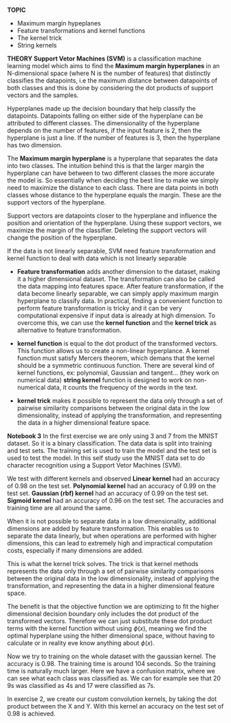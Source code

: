 **TOPIC**
- Maximum margin hypeplanes
- Feature transformations and kernel functions
- The kernel trick
- String kernels

**THEORY**
**Support Vetor Machines (SVM)** is a classification machine learning model which aims to find the **Maximum margin hyperplanes** in an N-dimensional space (where N is the number of features) that distinctly classifies the datapoints, i.e the maximum distance between datapoints of both classes and this is done by considering the dot products of support vectors and the samples.

Hyperplanes made up the decision boundary that help classify the datapoints. Datapoints falling on either side of the hyperplane can be attributed to different classes. The dimensionality of the hyperplane depends on the number of features, if the input feature is 2, then the hyperplane is just a line. If the number of features is 3, then the hyperplane has two dimension.

The **Maximum margin hyperplane** is a hyperplane that separates the data into two classes.
The intuition behind this is that the larger margin the hyperplane can have between to two different classes the more accurate the model is. So essentially when deciding the best line to make we simply need to maximize the distance to each class. There are data points in both classes whose distance to the hyperplane equals the margin. These are
the support vectors of the hyperplane.

Support vectors are datapoints closer to the hyperplane and influence the position and orientation of the hyperplane. Using these support vectors, we maximize the margin of the classifier. Deleting the support vectors will change the position of the hyperplane.

If the data is not linearly separable, SVM need feature transformation and kernel function to deal with data which is not linearly separable
 - **Feature transformation** adds another dimension to the dataset, making it a higher dimensional dataset. The transformation can also be called the data mapping into features space. After feature transformation, if the data become linearly separable, we can simply apply maximum margin hyperplane to classify data. In practical, finding a convenient function to perform feature transformation is tricky and it can be very computational expensive if input data is already at high dimension. To overcome this, we can use the **kernel function** and the **kernel trick** as alternative to feature transformation.

 - **kernel function** is equal to the dot product of the transformed vectors. This function allows us to create a non-linear hyperplance. A kernel function must satisfy Mercers theorem, which demans that the kernel should be a symmetric continuous function. There are several kind of kernel functions, ex: polynomial, Gaussian and tangent... (they work on numerical data) **string kernel** function is designed to work on non-numerical data, it counts the frequency of the words in the text.
 - **kernel trick** makes it possible to represent the data only through a set of pairwise similarity comparisons between the original data in the low dimensionality, instead of applying the transformation, and representing the data in a higher dimensional feature space.


**Notebook 3**
In the first exercise we are only using 3 and 7 from the MNIST dataset. So it is a binary classification. The data data is split into training and test sets. The training set is used to train the model and the test set is used to test the model. In this self study use the MNIST data set to do character recognition using a Support Vetor Machines (SVM).

We test with different kernels and observed
    **Linear kernel** had an accuracy of 0.98 on the test set. 
    **Polynomial kernel** had an accuracy of 0.99 on the test set. 
    **Gaussian (rbf) kernel** had an accuracy of 0.99 on the test set. 
    **Sigmoid kernel** had an accuracy of 0.96 on the test set. 
The accuracies and training time are all around the same.

When it is not possible to separate data in a low dimensionality, additional dimensions are added by feature transformation. This enables us to separate the data linearly, but when operations are performed with higher dimensions, this can lead to extremely high and impractical computation costs, especially if many dimensions are added.

This is what the kernel trick solves. The trick is that kernel methods represents the data only through a set of pairwise similarity comparisons between the original data in the low dimensionality, instead of applying the transformation, and representing the data in a higher dimensional feature space.

The benefit is that the objective function we are optimizing to fit the higher dimensional decision boundary only includes the dot product of the transformed vectors. Therefore we can just substitute these dot product terms with the kernel function without using $\phi(x)$, meaning we find the optimal hyperplane using the hither dimensional space, without having to calculate or in reality eve know anything about $\phi(x)$.

Now we try to training on the whole dataset with the gaussian kernel. The accuracy is 0.98. The training time is around 104 seconds. So the training time is naturally much larger. Here we have a confusion matrix, where we can see what each class was classified as. We can for example see that 20 9s was classified as 4s and 17 were classified as 7s.

In exercise 2, we create our custom convolution kernels, by taking the dot product between the X and Y. With this kernel an accuracy on the test set of 0.98 is achieved.